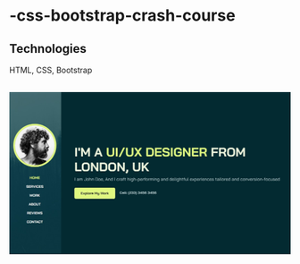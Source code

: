 

<h1>-css-bootstrap-crash-course</h1>
<h2>Technologies</h2>
<p>HTML, CSS, Bootstrap</p>
<br/>
<img src="img.jpg" alt="Alt text" title="Optional title">
